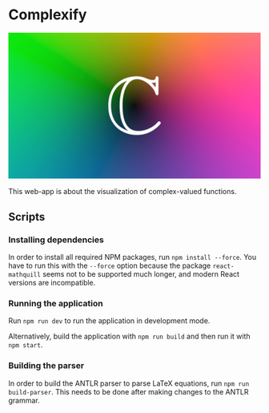 # Complexify

<img src="/public/img/logo/complexify-wallpaper.webp" alt="">

This web-app is about the visualization of complex-valued functions.

## Scripts

### Installing dependencies

In order to install all required NPM packages, run `npm install --force`. You have to run this with the `--force`
option because the package `react-mathquill` seems not to be supported much longer, and modern React versions are
incompatible.

### Running the application

Run `npm run dev` to run the application in development mode.

Alternatively, build the application with `npm run build` and then run it with `npm start`.

### Building the parser

In order to build the ANTLR parser to parse LaTeX equations, run `npm run build-parser`. This needs to be done after
making changes to the ANTLR grammar.
